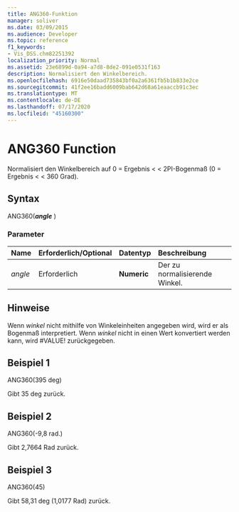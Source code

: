 ```yaml
---
title: ANG360-Funktion
manager: soliver
ms.date: 03/09/2015
ms.audience: Developer
ms.topic: reference
f1_keywords:
- Vis_DSS.chm82251392
localization_priority: Normal
ms.assetid: 23e6899d-0a94-a7d8-8de2-091e0531f163
description: Normalisiert den Winkelbereich.
ms.openlocfilehash: 6916e50daad735843bf0a2a6361fb5b1b833e2ce
ms.sourcegitcommit: 41f2ee16badd6009bab642d68a61eaaccb91c3ec
ms.translationtype: MT
ms.contentlocale: de-DE
ms.lasthandoff: 07/17/2020
ms.locfileid: "45160300"
---
```

# <a name="ang360-function"></a>ANG360 Function

Normalisiert den Winkelbereich auf 0 = Ergebnis \< \< 2PI-Bogenmaß (0 = Ergebnis \< \< 360 Grad).
  
## <a name="syntax"></a>Syntax

ANG360(***angle*** ) 
  
### <a name="parameters"></a>Parameter

|**Name**|**Erforderlich/Optional**|**Datentyp**|**Beschreibung**|
|:-----|:-----|:-----|:-----|
| _angle_ <br/> |Erforderlich  <br/> |**Numeric** <br/> |Der zu normalisierende Winkel.  <br/> |
   
## <a name="remarks"></a>Hinweise

Wenn  *winkel*  nicht mithilfe von Winkeleinheiten angegeben wird, wird er als Bogenmaß interpretiert. Wenn  *winkel*  nicht in einen Wert konvertiert werden kann, wird #VALUE! zurückgegeben. 
  
## <a name="example-1"></a>Beispiel 1

ANG360(395 deg)
  
Gibt 35 deg zurück.
  
## <a name="example-2"></a>Beispiel 2

ANG360(-9,8 rad.)
  
Gibt 2,7664 Rad zurück.
  
## <a name="example-3"></a>Beispiel 3

ANG360(45)
  
Gibt 58,31 deg (1,0177 Rad) zurück.
  

